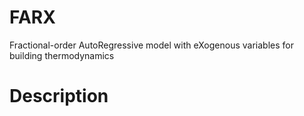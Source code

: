 # FARX
Fractional-order AutoRegressive model with eXogenous variables for building thermodynamics

# Description
